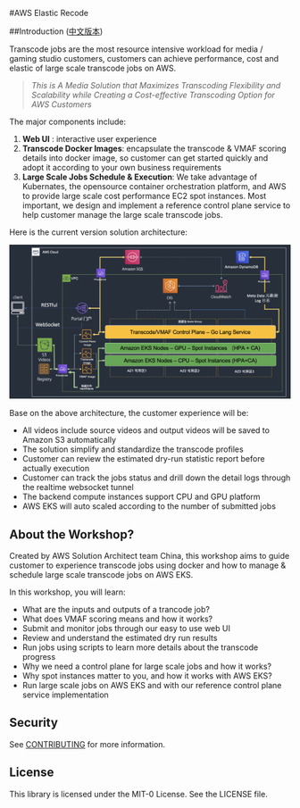 

#AWS Elastic Recode

##Introduction ([中文版本](./README_zh.md))

Transcode jobs are the most resource intensive workload for media / gaming studio customers, customers can achieve performance, cost and elastic of large scale transcode jobs on AWS. 

> *This is A Media Solution that Maximizes Transcoding Flexibility and Scalability while Creating a Cost-effective Transcoding Option for AWS Customers*

The major components include:

1. **Web UI** : interactive user experience
2. **Transcode Docker Images**: encapsulate the transcode & VMAF scoring details into docker image, so customer can get started quickly and adopt it according to your own business requirements
3. **Large Scale Jobs Schedule & Execution**: We take advantage of Kubernates, the opensource container orchestration platform, and AWS to provide large scale cost performance EC2 spot instances. Most important, we design and implement a reference control plane service to help customer manage the large scale transcode jobs.

Here is the current version solution architecture:

![Version 1 - Architecture](images/architecture-v1.0.png)

Base on the above architecture, the customer experience will be:

* All videos include source videos and output videos will be saved to Amazon S3 automatically
* The solution simplify and standardize the transcode profiles
* Customer can review the estimated dry-run statistic report before actually execution
* Customer can track the jobs status and drill down the detail logs through the realtime websocket tunnel
* The backend compute instances support CPU and GPU platform
* AWS EKS will auto scaled according to the number of submitted jobs


## About the Workshop?

Created by AWS Solution Architect team China, this workshop aims to guide customer to experience transcode jobs using docker and how to manage & schedule large scale transcode jobs on AWS EKS.

In this workshop, you will learn:

* What are the inputs and outputs of a trancode job?
* What does VMAF scoring means and how it works?
* Submit and monitor jobs through our easy to use web UI
* Review and understand the estimated dry run results
* Run jobs using scripts to learn more details about the transcode progress
* Why we need a control plane for large scale jobs and how it works?
* Why spot instances matter to you, and how it works with AWS EKS?
* Run large scale jobs on AWS EKS and with our reference control plane service implementation



## Security

See [CONTRIBUTING](CONTRIBUTING.md#security-issue-notifications) for more information.

## License

This library is licensed under the MIT-0 License. See the LICENSE file.
